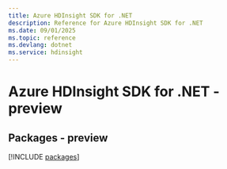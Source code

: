 ```yaml
---
title: Azure HDInsight SDK for .NET
description: Reference for Azure HDInsight SDK for .NET
ms.date: 09/01/2025
ms.topic: reference
ms.devlang: dotnet
ms.service: hdinsight
---
```

# Azure HDInsight SDK for .NET - preview
## Packages - preview
[!INCLUDE [packages](hdinsight-index.md)]
